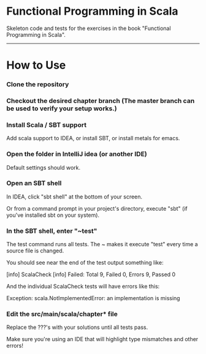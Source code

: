 # Functional Programming in Scala

Skeleton code and tests for the exercises in the book "Functional Programming in Scala".

---
# How to Use

### Clone the repository
### Checkout the desired chapter branch (The master branch can be used to verify your setup works.)
### Install Scala / SBT support
Add scala support to IDEA, or install SBT, or install metals for emacs.
### Open the folder in IntelliJ idea (or another IDE)
Default settings should work.
### Open an SBT shell
In IDEA, click "sbt shell" at the bottom of your screen.

Or from a command prompt in your project's directory, execute "sbt" (if you've installed sbt on your system).
### In the SBT shell, enter "~test"
The test command runs all tests.  The ~ makes it execute "test" every time a source file is changed.

You should see near the end of the test output something like:

[info] ScalaCheck
[info] Failed: Total 9, Failed 0, Errors 9, Passed 0


And the individual ScalaCheck tests will have errors like this:

Exception: scala.NotImplementedError: an implementation is missing

### Edit the src/main/scala/chapter* file
Replace the ???'s with your solutions until all tests pass.

Make sure you're using an IDE that will highlight type mismatches and other errors!
